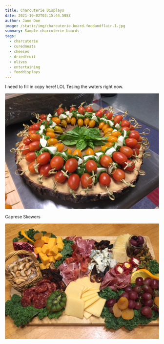 ```yaml
---
title: Charcuterie Displays
date: 2021-10-02T03:15:44.508Z
author: Jane Doe
image: /static/img/charcuterie-board.foodandflair.1.jpg
summary: Sample charcuterie boards
tags:
  - charcuterie
  - curedmeats
  - cheeses
  - driedfruit
  - olives
  - entertaining
  - fooddisplays
---
```

I need to fill in copy here!  LOL  Tesing the waters right now.

![](/static/img/img_7191.jpg "Image")

Caprese Skewers



![](/static/img/charcuterie-board.foodandflair.1.jpg)